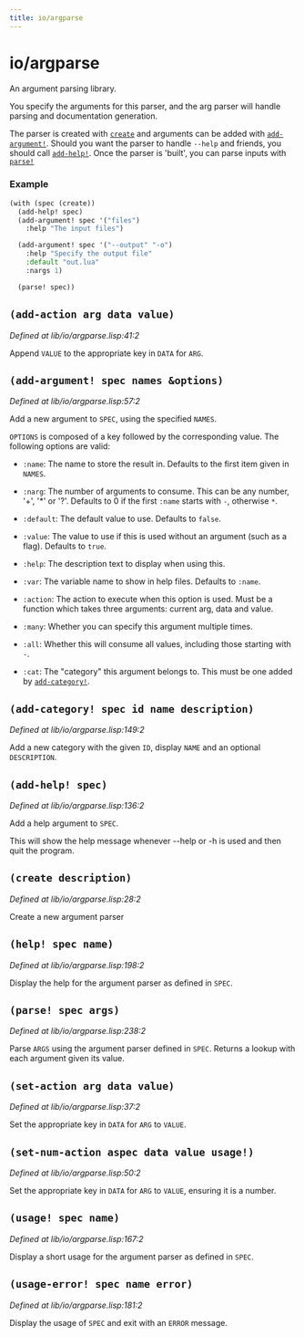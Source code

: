 ```yaml
---
title: io/argparse
---
```

# io/argparse
An argument parsing library.

You specify the arguments for this parser, and the arg parser will
handle parsing and documentation generation.

The parser is created with [`create`](lib.io.argparse.md#create-description) and arguments can be added with
[`add-argument!`](lib.io.argparse.md#add-argument-spec-names-options). Should you want the parser to handle `--help` and
friends, you should call [`add-help!`](lib.io.argparse.md#add-help-spec). Once the parser is 'built', you
can parse inputs with [`parse!`](lib.io.argparse.md#parse-spec-args)

### Example
```cl
(with (spec (create))
  (add-help! spec)
  (add-argument! spec '("files")
    :help "The input files")

  (add-argument! spec '("--output" "-o")
    :help "Specify the output file"
    :default "out.lua"
    :nargs 1)

  (parse! spec))
```

## `(add-action arg data value)`
*Defined at lib/io/argparse.lisp:41:2*

Append `VALUE` to the appropriate key in `DATA` for `ARG`.

## `(add-argument! spec names &options)`
*Defined at lib/io/argparse.lisp:57:2*

Add a new argument to `SPEC`, using the specified `NAMES`.

`OPTIONS` is composed of a key followed by the corresponding value. The
following options are valid:

 - `:name`: The name to store the result in. Defaults to the first
   item given in `NAMES`.

 - `:narg`: The number of arguments to consume. This can be any
   number, '+', '*' or '?'. Defaults to 0 if the first `:name` starts
   with `-`, otherwise `*`.
 - `:default`: The default value to use. Defaults to `false`.
 - `:value`: The value to use if this is used without an
   argument (such as a flag). Defaults to `true`.
 - `:help`: The description text to display when using this.
 - `:var`: The variable name to show in help files. Defaults to
   `:name`.
 - `:action`: The action to execute when this option is used. Must be
   a function which takes three arguments: current arg, data and
   value.
 - `:many`: Whether you can specify this argument multiple times.
 - `:all`: Whether this will consume all values, including those
   starting with `-`.
 - `:cat`: The "category" this argument belongs to. This must be one
   added by [`add-category!`](lib.io.argparse.md#add-category-spec-id-name-description).

## `(add-category! spec id name description)`
*Defined at lib/io/argparse.lisp:149:2*

Add a new category with the given `ID`, display `NAME` and an optional `DESCRIPTION`.

## `(add-help! spec)`
*Defined at lib/io/argparse.lisp:136:2*

Add a help argument to `SPEC`.

This will show the help message whenever --help or -h is used and
then quit the program.

## `(create description)`
*Defined at lib/io/argparse.lisp:28:2*

Create a new argument parser

## `(help! spec name)`
*Defined at lib/io/argparse.lisp:198:2*

Display the help for the argument parser as defined in `SPEC`.

## `(parse! spec args)`
*Defined at lib/io/argparse.lisp:238:2*

Parse `ARGS` using the argument parser defined in `SPEC`. Returns a
lookup with each argument given its value.

## `(set-action arg data value)`
*Defined at lib/io/argparse.lisp:37:2*

Set the appropriate key in `DATA` for `ARG` to `VALUE`.

## `(set-num-action aspec data value usage!)`
*Defined at lib/io/argparse.lisp:50:2*

Set the appropriate key in `DATA` for `ARG` to `VALUE`, ensuring it is a number.

## `(usage! spec name)`
*Defined at lib/io/argparse.lisp:167:2*

Display a short usage for the argument parser as defined in `SPEC`.

## `(usage-error! spec name error)`
*Defined at lib/io/argparse.lisp:181:2*

Display the usage of `SPEC` and exit with an `ERROR` message.

